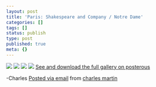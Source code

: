 ```yaml
---
layout: post
title: 'Paris: Shakespeare and Company / Notre Dame'
categories: []
tags: []
status: publish
type: post
published: true
meta: {}
---
```




[![](http://posterous.com/getfile/files.posterous.com/charlesmartin/YMXHPE0ATX8MAbKzCaWZVA7dDTnQbLBctf58DCMZ894YkHzlIqkobSA9bDNX/photo_1.jpg.scaled.500.jpg)](http://posterous.com/getfile/files.posterous.com/charlesmartin/ju9t5YwINmjteE5zXEva9H8ezUjhPQyYjLoygp9E3Wsp2l5jTr1JS8mg9ANm/photo_1.jpg.scaled.1000.jpg) 
[![](http://posterous.com/getfile/files.posterous.com/charlesmartin/htJ1kLoogAmlnpjfYYvyP8l8a5rMkjB4KOVx33UTsPlhAiT6fFaSuqaElarf/photo_2.jpg.scaled.500.jpg)](http://posterous.com/getfile/files.posterous.com/charlesmartin/oVKvYTWHUI4tYv8qKwsxJ9071OgGOmchk36TfdvMhaKsGAcYQ3eCwGAgBpzm/photo_2.jpg.scaled.1000.jpg) 
[![](http://posterous.com/getfile/files.posterous.com/charlesmartin/ns86btQz6dLqVAdBelm2dwwEBcHJH7AeUdDZBCTkV3I6rnuCQaO48nt6NPWe/photo_3.jpg.scaled.500.jpg)](http://posterous.com/getfile/files.posterous.com/charlesmartin/NXOVCK0Lbp01WK1nyjgFRxhIQb2nZm6trnlQ8Yg85TY0AOGqa0qIpkMMCmKY/photo_3.jpg.scaled.1000.jpg) 
[![](http://posterous.com/getfile/files.posterous.com/charlesmartin/MsQonfPxK9UKJ62AddNcjMOVLkQkazxeDL9fuoAmf9IguZKTkczlPp624hXX/photo_4.jpg.scaled.500.jpg)](http://posterous.com/getfile/files.posterous.com/charlesmartin/XQVVnO0DcUlZz9bbNXP5L7pnhvRbis2opRL0h5uPgi2CfLapKA9oUQDjgxdR/photo_4.jpg.scaled.1000.jpg) 
[See and download the full gallery on posterous](http://charlesmartin.posterous.com/paris-shakespeare-and-company-notre-dame)

-Charles 
[Posted via email](http://posterous.com)  from 
[charles martin](http://charlesmartin.posterous.com/paris-shakespeare-and-company-notre-dame)
